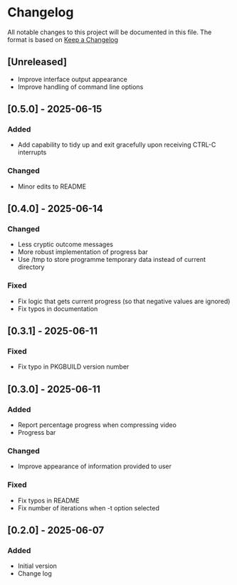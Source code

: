 # Changelog

All notable changes to this project will be documented in this file.
The format is based on [Keep a Changelog](https://keepachangelog.com/en/1.0.0/)

## [Unreleased]

- Improve interface output appearance
- Improve handling of command line options

## [0.5.0] - 2025-06-15

### Added

- Add capability to tidy up and exit gracefully upon receiving CTRL-C interrupts

### Changed

- Minor edits to README

## [0.4.0] - 2025-06-14

### Changed

- Less cryptic outcome messages
- More robust implementation of progress bar
- Use /tmp to store programme temporary data instead of current directory

### Fixed

- Fix logic that gets current progress (so that negative values are ignored)
- Fix typos in documentation

## [0.3.1] - 2025-06-11

### Fixed

- Fix typo in PKGBUILD version number

## [0.3.0] - 2025-06-11

### Added

- Report percentage progress when compressing video
- Progress bar

### Changed

- Improve appearance of information provided to user

### Fixed

- Fix typos in README
- Fix number of iterations when -t option selected

## [0.2.0] - 2025-06-07

### Added

- Initial version
- Change log
